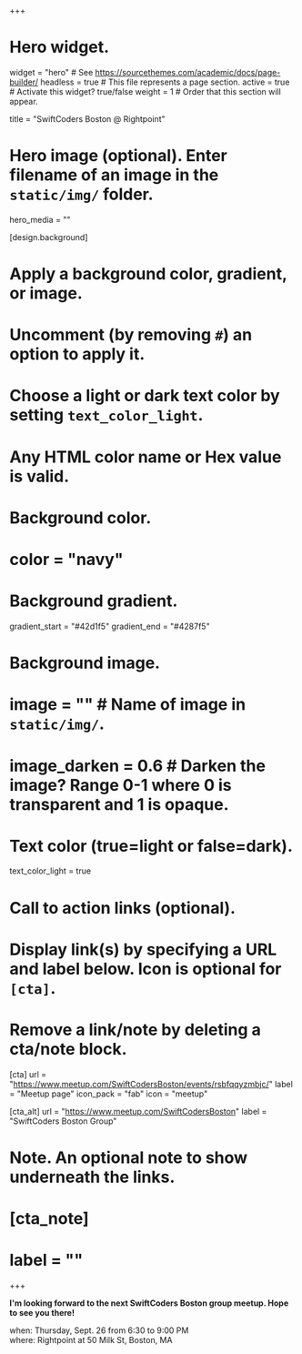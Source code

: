 +++
# Hero widget.
widget = "hero"  # See https://sourcethemes.com/academic/docs/page-builder/
headless = true  # This file represents a page section.
active = true  # Activate this widget? true/false
weight = 1  # Order that this section will appear.

title = "SwiftCoders Boston @ Rightpoint"

# Hero image (optional). Enter filename of an image in the `static/img/` folder.
hero_media = ""

[design.background]
  # Apply a background color, gradient, or image.
  #   Uncomment (by removing `#`) an option to apply it.
  #   Choose a light or dark text color by setting `text_color_light`.
  #   Any HTML color name or Hex value is valid.

  # Background color.
  # color = "navy"
  
  # Background gradient.
  gradient_start = "#42d1f5"
  gradient_end = "#4287f5"
  
  # Background image.
  # image = ""  # Name of image in `static/img/`.
  # image_darken = 0.6  # Darken the image? Range 0-1 where 0 is transparent and 1 is opaque.

  # Text color (true=light or false=dark).
  text_color_light = true

# Call to action links (optional).
#   Display link(s) by specifying a URL and label below. Icon is optional for `[cta]`.
#   Remove a link/note by deleting a cta/note block.
[cta]
  url = "https://www.meetup.com/SwiftCodersBoston/events/rsbfqqyzmbjc/"
  label = "Meetup page"
  icon_pack = "fab"
  icon = "meetup"
  
[cta_alt]
  url = "https://www.meetup.com/SwiftCodersBoston"
  label = "SwiftCoders Boston Group"

# Note. An optional note to show underneath the links.
# [cta_note]
#   label = ""
+++

**I'm looking forward to the next SwiftCoders Boston group meetup. Hope to see you there!**

when: Thursday, Sept. 26 from 6:30 to 9:00 PM  
where: Rightpoint at 50 Milk St, Boston, MA
